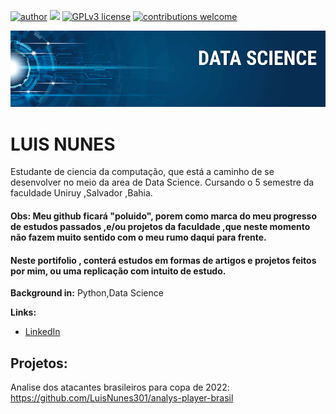 [![author](https://img.shields.io/badge/name-Luis%20Nunes-red)](https://www.linkedin.com/in/luisnunes30) [![](https://img.shields.io/badge/python-3.7+-blue.svg)](https://www.python.org/downloads/release/python-365/) [![GPLv3 license](https://img.shields.io/badge/License-GPLv3-blue.svg)](http://perso.crans.org/besson/LICENSE.html) [![contributions welcome](https://img.shields.io/badge/contributions-welcome-brightgreen.svg?style=flat)](https://github.com/carlosfab/data_science/issues)

<p align="center">
  <img src="banner.png" >
</p>

# LUIS NUNES

Estudante de ciencia da computação, que está a caminho de se desenvolver no meio da area de Data Science. Cursando o 5 semestre da faculdade Uniruy ,Salvador ,Bahia.
#### **Obs: Meu github ficará "poluido", porem como marca do meu progresso de estudos passados ,e/ou projetos da faculdade ,que neste momento não fazem muito sentido com o meu rumo daqui para frente.**
#### Neste portifolio , conterá estudos em formas de artigos e projetos feitos por mim, ou uma replicação com intuito de estudo.
**Background in:** Python,Data Science


**Links:**
* [LinkedIn](https://www.linkedin.com/in/luisnunes3)


## Projetos:

Analise dos atacantes brasileiros para copa de 2022: https://github.com/LuisNunes301/analys-player-brasil

